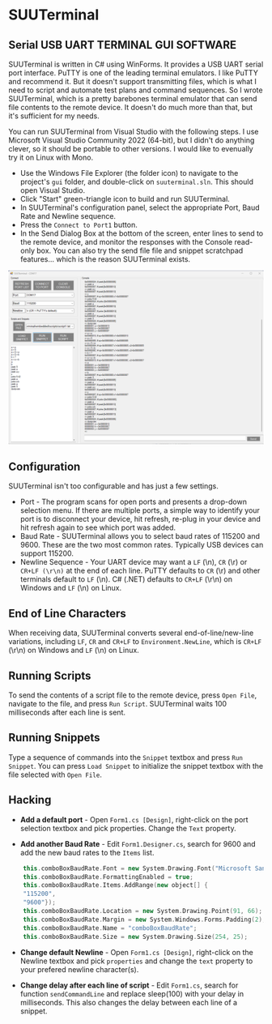# SUUTerminal

Serial USB UART TERMINAL GUI SOFTWARE
-----------------------------------------

SUUTerminal is written in C# using WinForms. It provides a USB UART serial
port interface. PuTTY is one of the leading terminal emulators.  I like PuTTY
and recommend it. But it doesn't support transmitting files, which is what
I need to script and automate test plans and command sequences. So I wrote
SUUTerminal, which is a pretty barebones terminal emulator that can send file
contents to the remote device. It doesn't do much more than that, but it's 
sufficient for my needs.

You can run SUUTerminal from Visual Studio with the following steps. I use
Microsoft Visual Studio Community 2022 (64-bit), but I didn't do anything
clever, so it should be portable to other versions. I would like to evenually 
try it on Linux with Mono.

* Use the Windows File Explorer (the folder icon) to navigate to the project's
  `gui` folder, and double-click on `suuterminal.sln`. This should open Visual
  Studio.
* Click "Start" green-triangle icon to build and run SUUTerminal.
* In SUUTerminal's configuration panel, select the appropriate Port, Baud Rate
  and Newline sequence.
* Press the `Connect to Port1` button. 
* In the Send Dialog Box at the bottom of the screen, enter lines to send to
  the remote device, and monitor the responses with the Console read-only box.
  You can also try the send file file and snippet scratchpad features... which
  is the reason SUUTerminal exists.

![SUUTerminal screenshot](screenshot.png)

Configuration
-------------
SUUTerminal isn't too configurable and has just a few settings.

* Port - The program scans for open ports and presents a drop-down selection
  menu. If there are multiple ports, a simple way to identify your port is to
  disconnect your device, hit refresh, re-plug in your device and hit refresh 
  again to see which port was added.
* Baud Rate - SUUTerminal allows you to select baud rates of 115200 and 9600. These 
  are the two most common rates. Typically USB devices can support 115200.
* Newline Sequence - Your UART device may want a `LF` (\n), `CR` (\r) or `CR+LF (\r\n)`
  at the end of each line. PuTTY defaults to `CR` (\r) and other terminals default
  to `LF` (\n). C# (.NET) defaults to `CR+LF` (\r\n) on Windows and `LF` (\n) on Linux.

End of Line Characters
----------------------
When receiving data, SUUTerminal converts several end-of-line/new-line variations,
including `LF`, `CR` and `CR+LF` to `Environment.NewLine`, which is `CR+LF` (\r\n)
on Windows and `LF` (\n) on Linux.

Running Scripts
---------------

To send the contents of a script file to the remote device, press `Open File`,
navigate to the file, and press `Run Script`. SUUTerminal waits 100 milliseconds
after each line is sent.

Running Snippets
----------------
Type a sequence of commands into the `Snippet` textbox and press `Run Snippet`.
You can press `Load Snippet`  to initialize the snippet textbox with the
file selected with `Open File`. 

Hacking
-------

* **Add a default port** - Open `Form1.cs [Design]`, right-click on the port
  selection textbox and pick properties. Change the `Text` property.
  
* **Add another Baud Rate** - Edit `Form1.Designer.cs`, search for 9600 and add
  the new baud rates to the `Items` list.
  
```cpp
    this.comboBoxBaudRate.Font = new System.Drawing.Font("Microsoft Sans Serif", 10.2F, System.Drawing.FontStyle.Regular, System.Drawing.GraphicsUnit.Point, ((byte)(0)));
    this.comboBoxBaudRate.FormattingEnabled = true;
    this.comboBoxBaudRate.Items.AddRange(new object[] {
    "115200",
    "9600"});
    this.comboBoxBaudRate.Location = new System.Drawing.Point(91, 66);
    this.comboBoxBaudRate.Margin = new System.Windows.Forms.Padding(2);
    this.comboBoxBaudRate.Name = "comboBoxBaudRate";
    this.comboBoxBaudRate.Size = new System.Drawing.Size(254, 25);
```

* **Change default Newline** - Open `Form1.cs [Design]`, right-click on the
  Newline textbox and pick `properties` and change the `text` property to your
  prefered newline character(s).
  
 * **Change delay after each line of script** - Edit `Form1.cs`, search for
   function `sendCommandLine` and replace sleep(100) with your delay in
   milliseconds. This also changes the delay between each line of a snippet.
